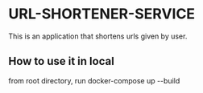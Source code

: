 # URL-SHORTENER-SERVICE
This is an application that shortens urls given by user.

## How to use it in local
from root directory, run docker-compose up --build
